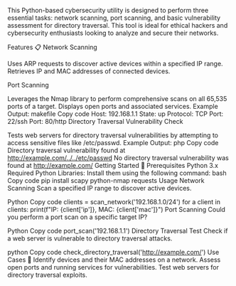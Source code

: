 This Python-based cybersecurity utility is designed to perform three essential tasks: network scanning, port scanning, and basic vulnerability assessment for directory traversal. This tool is ideal for ethical hackers and cybersecurity enthusiasts looking to analyze and secure their networks.

Features 📋
Network Scanning

Uses ARP requests to discover active devices within a specified IP range.
Retrieves IP and MAC addresses of connected devices.

Port Scanning

Leverages the Nmap library to perform comprehensive scans on all 65,535 ports of a target.
Displays open ports and associated services.
Example Output:
makefile
Copy code
Host: 192.168.1.1
State: up
Protocol: TCP
Port: 22/ssh
Port: 80/http
Directory Traversal Vulnerability Check

Tests web servers for directory traversal vulnerabilities by attempting to access sensitive files like /etc/passwd.
Example Output:
php
Copy code
Directory traversal vulnerability found at http://example.com/../../etc/passwd
No directory traversal vulnerability was found at http://example.com/
Getting Started 🚀
Prerequisites
Python 3.x
Required Python Libraries:
Install them using the following command:
bash
Copy code
pip install scapy python-nmap requests
Usage
Network Scanning
Scan a specified IP range to discover active devices.

Python
Copy code
clients = scan_network('192.168.1.0/24')
for a client in clients:
    print(f"IP: {client['ip']}, MAC: {client['mac']}")
Port Scanning
Could you perform a port scan on a specific target IP?

Python
Copy code
port_scan('192.168.1.1')
Directory Traversal Test
Check if a web server is vulnerable to directory traversal attacks.

python
Copy code
check_directory_traversal('http://example.com/')
Use Cases 🎯
Identify devices and their MAC addresses on a network.
Assess open ports and running services for vulnerabilities.
Test web servers for directory traversal exploits.
